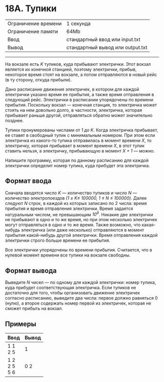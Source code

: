 # 18A. Тупики

<table>
  <tr>
  	<td>Ограничение времени</td>
  	<td>1 секунда</td>
  </tr>
  <tr>
  	<td>Ограничение памяти</td>
  	<td>64Mb</td>
  </tr>
  <tr>
  	<td>Ввод</td>
  	<td>стандартный ввод или input.txt</td>
  </tr>
  <tr>
  	<td>Вывод</td>
  	<td>стандартный вывод или output.txt</td>
  </tr>
</table>

---
На вокзале есть *K* тупиков, куда прибывают электрички. Этот вокзал является их конечной станцией, поэтому электрички, прибыв, некоторое время стоят на вокзале, а потом отправляются в новый рейс (в ту сторону, откуда прибыли).

Дано расписание движения электричек, в котором для каждой электрички указано время ее прибытия, а также время отправления в следующий рейс. Электрички в расписании упорядочены по времени прибытия. Поскольку вокзал — конечная станция, то электричка может стоять на нем довольно долго, в частности, электричка, которая прибывает раньше другой, отправляться обратно может значительно позднее.

Тупики пронумерованы числами от *1 до K*. Когда электричка прибывает, ее ставят в свободный тупик с минимальным номером. При этом если электричка из какого-то тупика отправилась в момент времени *X*, то электричку, которая прибывает в момент времени *X*, в этот тупик ставить нельзя, а электричку, прибывающую в момент *X + 1* — можно.

Напишите программу, которая по данному расписанию для каждой электрички определит номер тупика, куда прибудет эта электричка.

## Формат ввода

Сначала вводятся число *K* — количество тупиков и число *N* — количество электропоездов *(1 ≤ K≤ 100000, 1 ≤ N ≤ 100000).* Далее следуют *N* строк, в каждой из которых записано по 2 числа: время прибытия и время отправления электрички. Время задается натуральным числом, не превышающим *10<sup>9</sup>*. Никакие две электрички не прибывают в одно и то же время, но при этом несколько электричек могут отправляться в одно и то же время. Также возможно, что какая-нибудь электричка (или даже несколько) отправляются в момент прибытия какой-нибудь другой электрички. Время отправления каждой электрички строго больше времени ее прибытия.

Все электрички упорядочены по времени прибытия. Считается, что в нулевой момент времени все тупики на вокзале свободны.

## Формат вывода

Выведите *N* чисел — по одному для каждой электрички: номер тупика, куда прибудет соответствующая электричка. Если тупиков не достаточно для того, чтобы организовать движение электричек согласно расписанию, выведите два числа: первое должно равняться 0 (нулю), а второе содержать номер первой из электричек, которая не сможет прибыть на вокзал.

## Примеры

|Ввод|Вывод|
|---|---|
|1 1<br>2 5|1|
|1 2<br>2 5<br>5 6|0 2|
